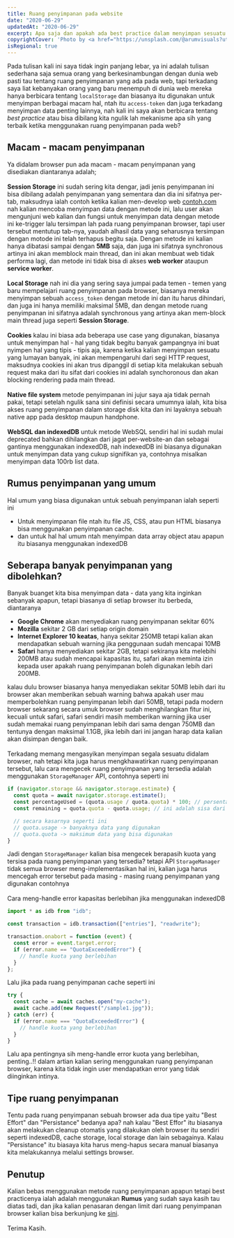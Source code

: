 ```yaml
---
title: Ruang penyimpanan pada website
date: "2020-06-29"
updatedAt: "2020-06-29"
excerpt: Apa saja dan apakah ada best practice dalam menyimpan sesuatu pada website?
copyrightCover: 'Photo by <a href="https://unsplash.com/@arumvisuals?utm_content=creditCopyText&utm_medium=referral&utm_source=unsplash">Arum Visuals</a> on <a href="https://unsplash.com/photos/a-warehouse-filled-with-lots-of-boxes-and-pallets-VnMbc9Szs-E?utm_content=creditCopyText&utm_medium=referral&utm_source=unsplash">Unsplash</a> '
isRegional: true
---
```


Pada tulisan kali ini saya tidak ingin panjang lebar, ya ini adalah tulisan sederhana saja semua orang yang berkesinambungan dengan dunia web pasti tau tentang ruang penyimpanan yang ada pada web, tapi terkadang saya liat kebanyakan orang yang baru menempuh di dunia web mereka hanya berbicara tentang `localStorage` dan biasanya itu digunakan untuk menyimpan berbagai macam hal, ntah itu `access-token` dan juga terkadang menyimpan data penting lainnya, nah kali ini saya akan berbicara tentang _best practice_ atau bisa dibilang kita ngulik lah mekanisme apa sih yang terbaik ketika menggunakan ruang penyimpanan pada web?

## Macam - macam penyimpanan

Ya didalam browser pun ada macam - macam penyimpanan yang disediakan diantaranya adalah;
\
\
**Session Storage** ini sudah sering kita dengar, jadi jenis penyimpanan ini bisa dibilang adalah penyimpanan yang sementara dan dia ini sifatnya per-tab, maksudnya ialah contoh ketika kalian men-develop web [contoh.com](#) nah kalian mencoba menyimpan data dengan metode ini, lalu user akan mengunjuni web kalian dan fungsi untuk menyimpan data dengan metode ini ke-trigger lalu tersimpan lah pada ruang penyimpanan browser, tapi user tersebut mentutup tab-nya, yaudah alhasil data yang seharusnya tersimpan dengan motode ini telah terhapus begitu saja.
Dengan metode ini kalian hanya dibatasi sampai dengan **5MB** saja, dan juga ini sifatnya synchronous artinya ini akan memblock main thread, dan ini akan membuat web tidak performa lagi, dan metode ini tidak bisa di akses **web worker** ataupun **service worker**.
\
\
**Local Storage** nah ini dia yang sering saya jumpai pada temen - temen yang baru mempelajari ruang penyimpanan pada browser, biasanya mereka menyimpan sebuah `access_token` dengan metode ini dan itu harus dihindari, dan juga ini hanya memiliki maksimal 5MB, dan dengan metode ruang penyimpanan ini sifatnya adalah synchronous yang artinya akan mem-block main thread juga seperti **Session Storage**.
\
\
**Cookies** kalau ini biasa ada beberapa use case yang digunakan, biasanya untuk menyimpan hal - hal yang tidak begitu banyak gampangnya ini buat nyimpen hal yang tipis - tipis aja, karena ketika kalian menyimpan sesuatu yang lumayan banyak, ini akan mempengaruhi dari segi HTTP request, maksudnya cookies ini akan trus dipanggil di setiap kita melakukan sebuah request maka dari itu sifat dari cookies ini adalah synchoronous dan akan blocking rendering pada main thread.
\
\
**Native file system** metode penyimpanan ini jujur saya aja tidak pernah pakai, tetapi setelah ngulik sana sini definisi secara umumnya ialah, kita bisa akses ruang penyimpanan dalam storage disk kita dan ini layaknya sebuah native app pada desktop maupun handphone.
\
\
**WebSQL dan indexedDB** untuk metode WebSQL sendiri hal ini sudah mulai deprecated bahkan dihilangkan dari jagat per-website-an dan sebagai gantinya menggunakan indexedDB, nah indexedDB ini biasanya digunakan untuk menyimpan data yang cukup signifikan ya, contohnya misalkan menyimpan data 100rb list data.

## Rumus penyimpanan yang umum

Hal umum yang biasa digunakan untuk sebuah penyimpanan ialah seperti ini

- Untuk menyimpanan file ntah itu file JS, CSS, atau pun HTML biasanya bisa menggunakan penyimpanan cache.
- dan untuk hal hal umum ntah menyimpan data array object atau apapun itu biasanya menggunakan indexedDB

## Seberapa banyak penyimpanan yang dibolehkan?

Banyak buanget kita bisa menyimpan data - data yang kita inginkan sebanyak apapun, tetapi biasanya di setiap browser itu berbeda, diantaranya

- **Google Chrome** akan menyediakan ruang penyimpanan sekitar 60%
- **Mozilla** sekitar 2 GB dari setiap origin domain
- **Internet Explorer 10 keatas**, hanya sekitar 250MB tetapi kalian akan mendapatkan sebuah warning jika penggunaan sudah mencapai 10MB
- **Safari** hanya menyediakan sekitar 2GB, tetapi sekiranya kita melebihi 200MB atau sudah mencapai kapasitas itu, safari akan meminta izin kepada user apakah ruang penyimpanan boleh digunakan lebih dari 200MB.

kalau dulu browser biasanya hanya menyediakan sekitar 50MB lebih dari itu browser akan memberikan sebuah warning bahwa apakah user mau memperbolehkan ruang penyimpanan lebih dari 50MB, tetapi pada modern browser sekarang secara umuk browser sudah menghilangkan fitur ini, kecuali untuk safari, safari sendiri masih memberikan warning jika user sudah memakai ruang penyimpanan lebih dari sama dengan 750MB dan tentunya dengan maksimal 1.1GB, jika lebih dari ini jangan harap data kalian akan disimpan dengan baik.
\
\
Terkadang memang mengasyikan menyimpan segala sesuatu didalam browser, nah tetapi kita juga harus mengkhawatirkan ruang penyimpanan tersebut, lalu cara mengecek ruang penyimpanan yang tersedia adalah menggunakan `StorageManager` API, contohnya seperti ini

```js
if (navigator.storage && navigator.storage.estimate) {
  const quota = await navigator.storage.estimate();
  const percentageUsed = (quota.usage / quota.quota) * 100; // persentase penggunaan
  const remaining = quota.quota - quota.usage; // ini adalah sisa dari ruang penyimpanan

  // secara kasarnya seperti ini
  // quota.usage -> banyaknya data yang digunakan
  // quota.quota -> maksimum data yang bisa digunakan
}
```

Jadi dengan `StorageManager` kalian bisa mengecek berapasih kuota yang tersisa pada ruang penyimpanan yang tersedia? tetapi API `StorageManager` tidak semua browser meng-implementasikan hal ini, kalian juga harus mencegah error tersebut pada masing - masing ruang penyimpanan yang digunakan contohnya
\
\
Cara meng-handle error kapasitas berlebihan jika menggunakan indexedDB

```js
import * as idb from "idb";

const transaction = idb.transaction(["entries"], "readwrite");

transaction.onabort = function (event) {
  const error = event.target.error;
  if (error.name == "QuotaExceededError") {
    // handle kuota yang berlebihan
  }
};
```

Lalu jika pada ruang penyimpanan cache seperti ini

```js
try {
  const cache = await caches.open("my-cache");
  await cache.add(new Request("/sample1.jpg"));
} catch (err) {
  if (error.name === "QuotaExceededError") {
    // handle kuota yang berlebihan
  }
}
```

Lalu apa pentingnya sih meng-handle error kuota yang berlebihan, penting..!! dalam artian kalian sering menggunakan ruang penyimpanan browser, karena kita tidak ingin user mendapatkan error yang tidak diinginkan intinya.

## Tipe ruang penyimpanan

Tentu pada ruang penyimpanan sebuah browser ada dua tipe yaitu "Best Effort" dan "Persistance" bedanya apa? nah kalau "Best Effor" itu biasanya akan melakukan cleanup otomatis yang dilakukan oleh browser itu sendiri seperti indexedDB, cache storage, local storage dan lain sebagainya. Kalau "Persistance" itu biasaya kita harus meng-hapus secara manual biasanya kita melakukannya melalui settings browser.

## Penutup

Kalian bebas menggunakan metode ruang penyimpanan apapun tetapi best practicenya ialah adalah menggunakan **Rumus** yang sudah saya kasih tau diatas tadi, dan jika kalian penasaran dengan limit dari ruang penyimpanan browser kalian bisa berkunjung ke [sini](https://demo.agektmr.com/storage/).
\
\
Terima Kasih.
